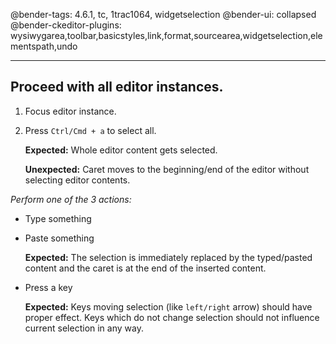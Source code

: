 @bender-tags: 4.6.1, tc, 1trac1064, widgetselection
@bender-ui: collapsed
@bender-ckeditor-plugins: wysiwygarea,toolbar,basicstyles,link,format,sourcearea,widgetselection,elementspath,undo

----

## Proceed with all editor instances.

1. Focus editor instance.
1. Press `Ctrl/Cmd + a` to select all.

	**Expected:** Whole editor content gets selected.

	**Unexpected:** Caret moves to the beginning/end of the editor without selecting editor contents.

_Perform one of the 3 actions:_

* Type something
* Paste something

	**Expected:** The selection is immediately replaced by the typed/pasted content and the caret is at the end of the inserted content.

* Press a key

	**Expected:** Keys moving selection (like `left/right` arrow) should have proper effect. Keys which do not change selection
should not influence current selection in any way.
